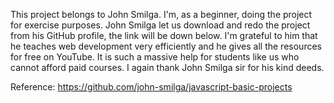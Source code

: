 This project belongs to John Smilga. I'm, as a beginner, doing the project for exercise purposes. John Smilga let us download and redo the project from his GitHub profile, the link will be down below. I'm grateful to him that he teaches web development very efficiently and he gives all the resources for free on YouTube. It is such a massive help for students like us who cannot afford paid courses. I again thank John Smilga sir for his kind deeds.

Reference: https://github.com/john-smilga/javascript-basic-projects

